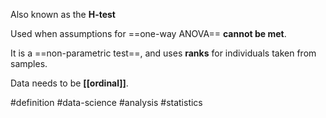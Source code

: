Also known as the **H-test**

Used when assumptions for ==one-way ANOVA== **cannot be met**.

It is a ==non-parametric test==, and uses **ranks** for individuals taken from samples.

Data needs to be **[[ordinal]]**.

#definition #data-science #analysis #statistics 